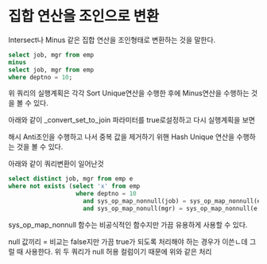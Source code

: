 # 집합 연산을 조인으로 변환

Intersect나 Minus 같은 집합 연산을 조인형태로 변환하는 것을 말한다.

```sql
select job, mgr from emp
minus
select job, mgr from emp
where deptno = 10;
```

위 쿼리의 실행계획은 각각 Sort Unique연산을 수행한 후에 Minus연산을 수행하는 것을 볼 수 있다.

아래와 같이 \_convert_set_to_join 파라미터를 true로설정하고 다시 실행계획을 보면

해시 Anti조인을 수행하고 나서 중복 값을 제거하기 위핸 Hash Unique 연산을 수행하는 것을 볼 수 있다.

아래와 같이 쿼리변환이 일어난것

```sql
select distinct job, mgr from emp e
where not exists (select 'x' from emp
                   where deptno = 10
                     and sys_op_map_nonnull(job) = sys_op_map_nonnull(e.job
                     and sys_op_map_nonull(mgr) = sys_op_map_nonnull(e.mgr)))
```

sys_op_map_nonnull 함수는 비공식적인 함수지만 가끔 유용하게 사용할 수 있다.

null 값끼리 = 비교는 false지만 가끔 true가 되도록 처리해야 하는 경우가 이쓴ㄴ데 그럴 때 사용한다. 위 두 쿼리가 null 허용 컬럼이기 때문에 위와 같은 처리
